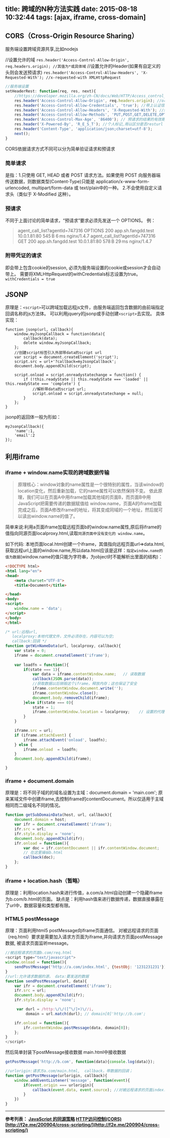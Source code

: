 title: 跨域的N种方法实践
date: 2015-08-18 10:32:44
tags: [ajax, iframe, cross-domain]
---

## CORS（Cross-Origin Resource Sharing） 
服务端设置跨域资源共享,比如nodejs

//设置允许的域
`res.header('Access-Control-Allow-Origin', req.headers.origin); //其值为*或具体域`
//设置允许的Header(如果有自定义的头则会发送预请求)
`res.header('Access-Control-Allow-Headers', 'X-Requested-With'); //x-requested-with XMLHttpRequest`

```javascript
//服务端设置
setHeaderRest: function(req, res, next){
    //https://developer.mozilla.org/zh-CN/docs/Web/HTTP/Access_control_CORS
    res.header('Access-Control-Allow-Origin', req.headers.origin); //origin参数指定一个允许向该服务器提交请求的URI.对于一个不带有credentials的请求,可以指定为'*',表示允许来自所有域的请求.
    res.header('Access-Control-Allow-Credentials', 'true'); //带上认证信息(如 cookie)
    res.header('Access-Control-Allow-Headers', 'X-Requested-With'); //x-requested-with XMLHttpRequest`, 表明是AJax异步
    res.header('Access-Control-Allow-Methods', 'PUT,POST,GET,DELETE,OPTIONS');
    res.header('Access-Control-Max-Age', '86400'); // 预请求的结果的有效期
    res.header('X-Powered-By', 'R_E_S_T'); //个人标记,用以区分是否resturl
    res.header('Content-Type', 'application/json;charset=utf-8');
    next();
}
```

<!-- more -->

CORS依据请求方式不同可以分为简单验证请求和预请求
### 简单请求
是指：1.只使用 GET, HEAD 或者 POST 请求方法。如果使用 POST 向服务器端传送数据，则数据类型(Content-Type)只能是 application/x-www-form-urlencoded, multipart/form-data 或 text/plain中的一种。
     2.不会使用自定义请求头（类似于 X-Modified 这种）。

### 预请求

不同于上面讨论的简单请求，“预请求”要求必须先发送一个 OPTIONS。
例：
> agent_call_list?agentId=747316  OPTIONS 200 app.sh.fangdd.test  10.0.1.81:80    545 B   6 ms        nginx/1.4.7 
> agent_call_list?agentId=747316  GET     200 app.sh.fangdd.test  10.0.1.81:80    578 B   29 ms       nginx/1.4.7 

### 附带凭证的请求
即会带上包含cookie的session, 必须为服务端设置的cookie或session才会自动带上。
需要将XMLHttpRequest的withCredentials标志设置为true。`withCredentials = true`

## JSONP
原理是：`<script>`可以跨域加载远程js文件，由服务端返回包含数据的由前端指定回调名称的js方法体。
可以利用jquery的jsonp或手动创建`<script>`去实现。
具体实现：
```
function jsonp(url, callback){
    window.myJsonpCallback = function(data){
        callback(data); 
        delete window.myJsonpCallback;
    };
    //创建script标签引入外部带data的script url
    var script = document.createElement('script');
    script.src = url+'?callback=myJsonpCallback';
    document.body.appendChild(script);
    
    script.onload = script.onreadystatechange = function() {
        if (!this.readyState || this.readyState === 'loaded' || this.readyState === 'complete') {
            //解析带data的script url;     
            script.onload = script.onreadystatechange = null;
        }
    };
}
```
jsonp的返回体一般为形如：
```javascdript
myJsonpCallback({
    'name':1,
    'email':2
});
```

## 利用iframe 
### iframe + window.name实现的跨域数据传输
>   原理核心：window对象的name属性是一个很特别的属性，当该window的location变化，然后重新加载，它的name属性可以依然保持不变。
    依此原理，我们可以在页面A中用iframe加载其他域的页面B，而页面B中用JavaScript把需要传递的数据赋值给 window.name，页面A的iframe加载完成之后，页面A修改iframe的地址，将其变成同域的一个地址，然后就可以读出window.name的值了。

简单来说:利用a页面iframe加载远程页面b的window.name属性,原后将iframe的值指向同源页面localproxy.html,读取`同源页面中没有变化的 window.name`。

如下代码: 
本地页面local.html创建一个iframe，其值指向远程页面url=>data.html,获取远程url上面的window.name,所以data.html应该是这样：`指定window.name的值为数据`(window.name的值只能为字符串，为object时不能解析出里面的结构)：
```html
<!DOCTYPE html>
<html lang="en">
<head>
    <meta charset="UTF-8">
    <title>Document</title>

</head>
<body>
<script>
    window.name = 'data';   
</script> 
</body>
</html>

```

```javascript
/* url:远程url,
   localproxy:本地代理文件，文件必须存在，内容可以为空;
   callback:回调 */
function getWinNameData(url, localproxy, callback){
    var state = 0;
    iframe = document.createElement('iframe');
    
    var loadfn = function(){
        if(state === 1){
            var data = iframe.contentWindow.name;   // 读取数据
            callback(JSON.parse(data));
            //获取数据以后销毁这个iframe，释放内存；这也保证了安全
            iframe.contentWindow.document.write('');
            iframe.contentWindow.close();
            document.body.removeChild(iframe);
        }else if(state === 0){
            state = 1;
            iframe.contentWindow.location = localproxy;    // 设置的代理文件
        }
    }

    iframe.src = url;
    if (iframe.attachEvent) {
        iframe.attachEvent('onload', loadfn);
    } else {
        iframe.onload  = loadfn;
    }
    document.body.appendChild(iframe);

}
```

### iframe + document.domain
原理是：将不同子域的的域名设置为主域：document.domain = 'main.com'; 原来某域文件中创建iframe,去控制iframe的contentDocument。所以仅适用于主域相同而二级域名不同的情况。
```javascript
function getSubDomainData(host, url, callback){
    document.domain = host;
    var ifr = document.createElement('iframe');
    ifr.src = url;
    ifr.style.display = 'none';
    document.body.appendChild(ifr);
    ifr.onload = function(){
        var doc = ifr.contentDocument || ifr.contentWindow.document;
        // 在这里操纵b.html
        callback(doc);
    };
}
```

### iframe + location.hash（暂略）
原理是：利用location.hash来进行传值，a.com/a.html自动创建一个隐藏iframe为b.com/b.html的页面。
缺点是：利用hash值来进行数据传递，数据直接暴露在了url中，数据容量和类型都有限。

### HTML5 postMessage
原理：页面利用html5 postMessage向iframe页面通信。
对被远程请求的页面（req.html）要求是需要加入请求方页面为iframe,并向请求方页面postMessage数据, 被请求页面监听message。
```javascript
//被远程请求的页面b.com/req.html
<script type="text/javascript">
window.onload = function(){
    sendPostMessage('http://a.com/index.html', {testObj: '1231231231'});
}
//url:允许请求数据的源， data:要发送的数据
function sendPostMessage(url, data){
    var ifr = document.createElement('iframe');
    ifr.src = url;
    document.body.appendChild(ifr);
    ifr.style.display = 'none';

     var durl = /http:\/\/([^\/]+)\//i,
         domain = url.match(durl); // domain[0]'http://b.com'; 

    ifr.onload = function(){
        ifr.contentWindow.postMessage(data, domain[0]);
    };  
}
</script>
```

然后简单封装下postMessage接收数据 main.html中接收数据
```javascript
getPostMessage('http://b.com', function(data){console.log(data)});

//urlorigin:请求方a.com/main.html,  callback，带数据的回调；
function getPostMessage(urlorigin, callback){
    window.addEventListener('message', function(event){
        if(event.origin === urlorigin){
            callback(event.data, event.source); //对被远程请求的页面index.html中window对象的引用
        }
    })
}
```
<hr>

__参考列表：
[JavaScript 的同源策略](https://developer.mozilla.org/zh-CN/docs/Web/Security/Same-origin_policy#.E5.AE.9E.E7.8E.B0.E8.B7.A8.E5.9F.9F.E8.AE.BF.E9.97.AE)
[HTTP访问控制(CORS)](https://developer.mozilla.org/zh-CN/docs/Web/HTTP/Access_control_CORS)
[http://f2e.me/200904/cross-scripting/](http://f2e.me/200904/cross-scripting/)__